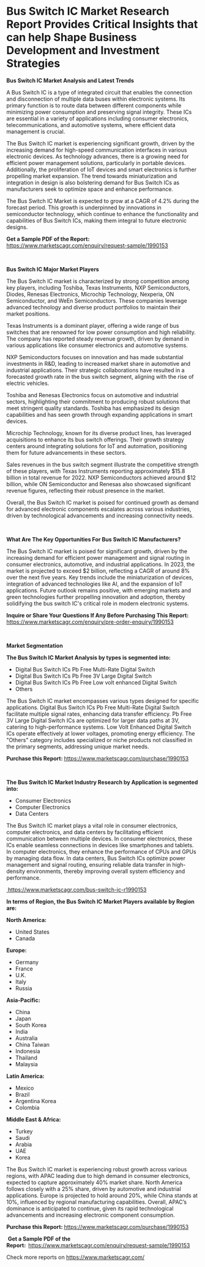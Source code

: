 <p><h1>Bus Switch IC Market Research Report Provides Critical Insights that can help Shape Business Development and Investment Strategies</h1></p><p><strong>Bus Switch IC Market Analysis and Latest Trends</strong></p>
<p><p>A Bus Switch IC is a type of integrated circuit that enables the connection and disconnection of multiple data buses within electronic systems. Its primary function is to route data between different components while minimizing power consumption and preserving signal integrity. These ICs are essential in a variety of applications including consumer electronics, telecommunications, and automotive systems, where efficient data management is crucial.</p><p>The Bus Switch IC market is experiencing significant growth, driven by the increasing demand for high-speed communication interfaces in various electronic devices. As technology advances, there is a growing need for efficient power management solutions, particularly in portable devices. Additionally, the proliferation of IoT devices and smart electronics is further propelling market expansion. The trend towards miniaturization and integration in design is also bolstering demand for Bus Switch ICs as manufacturers seek to optimize space and enhance performance.</p><p>The Bus Switch IC Market is expected to grow at a CAGR of 4.2% during the forecast period. This growth is underpinned by innovations in semiconductor technology, which continue to enhance the functionality and capabilities of Bus Switch ICs, making them integral to future electronic designs.</p></p>
<p><strong>Get a Sample PDF of the Report:&nbsp;</strong> <a href="https://www.marketscagr.com/enquiry/request-sample/1990153?utm_campaign=2265&utm_medium=2&utm_source=Github&utm_content=ia&utm_term=11022025&utm_id=bus-switch-ic">https://www.marketscagr.com/enquiry/request-sample/1990153</a></p>
<p>&nbsp;</p>
<p><strong>Bus Switch IC Major Market Players</strong></p>
<p><p>The Bus Switch IC market is characterized by strong competition among key players, including Toshiba, Texas Instruments, NXP Semiconductors, Diodes, Renesas Electronics, Microchip Technology, Nexperia, ON Semiconductor, and WeEn Semiconductors. These companies leverage advanced technology and diverse product portfolios to maintain their market positions.</p><p>Texas Instruments is a dominant player, offering a wide range of bus switches that are renowned for low power consumption and high reliability. The company has reported steady revenue growth, driven by demand in various applications like consumer electronics and automotive systems.</p><p>NXP Semiconductors focuses on innovation and has made substantial investments in R&D, leading to increased market share in automotive and industrial applications. Their strategic collaborations have resulted in a forecasted growth rate in the bus switch segment, aligning with the rise of electric vehicles.</p><p>Toshiba and Renesas Electronics focus on automotive and industrial sectors, highlighting their commitment to producing robust solutions that meet stringent quality standards. Toshiba has emphasized its design capabilities and has seen growth through expanding applications in smart devices.</p><p>Microchip Technology, known for its diverse product lines, has leveraged acquisitions to enhance its bus switch offerings. Their growth strategy centers around integrating solutions for IoT and automation, positioning them for future advancements in these sectors.</p><p>Sales revenues in the bus switch segment illustrate the competitive strength of these players, with Texas Instruments reporting approximately $15.8 billion in total revenue for 2022. NXP Semiconductors achieved around $12 billion, while ON Semiconductor and Renesas also showcased significant revenue figures, reflecting their robust presence in the market.</p><p>Overall, the Bus Switch IC market is poised for continued growth as demand for advanced electronic components escalates across various industries, driven by technological advancements and increasing connectivity needs.</p></p>
<p>&nbsp;</p>
<p><strong>What Are The Key Opportunities For Bus Switch IC Manufacturers?</strong></p>
<p><p>The Bus Switch IC market is poised for significant growth, driven by the increasing demand for efficient power management and signal routing in consumer electronics, automotive, and industrial applications. In 2023, the market is projected to exceed $2 billion, reflecting a CAGR of around 8% over the next five years. Key trends include the miniaturization of devices, integration of advanced technologies like AI, and the expansion of IoT applications. Future outlook remains positive, with emerging markets and green technologies further propelling innovation and adoption, thereby solidifying the bus switch IC's critical role in modern electronic systems.</p></p>
<p><strong>Inquire or Share Your Questions If Any Before Purchasing This Report:</strong> <a href="https://www.marketscagr.com/enquiry/pre-order-enquiry/1990153?utm_campaign=2265&utm_medium=2&utm_source=Github&utm_content=ia&utm_term=11022025&utm_id=bus-switch-ic">https://www.marketscagr.com/enquiry/pre-order-enquiry/1990153</a></p>
<p>&nbsp;</p>
<p><strong>Market Segmentation</strong></p>
<p><strong>The Bus Switch IC Market Analysis by types is segmented into:</strong></p>
<p><ul><li>Digital Bus Switch ICs Pb Free Multi-Rate Digital Switch</li><li>Digital Bus Switch ICs Pb Free 3V Large Digital Switch</li><li>Digital Bus Switch ICs Pb Free Low volt enhanced Digital Switch</li><li>Others</li></ul></p>
<p><p>The Bus Switch IC market encompasses various types designed for specific applications. Digital Bus Switch ICs Pb Free Multi-Rate Digital Switch facilitate multiple signal rates, enhancing data transfer efficiency. Pb Free 3V Large Digital Switch ICs are optimized for larger data paths at 3V, catering to high-performance systems. Low Volt Enhanced Digital Switch ICs operate effectively at lower voltages, promoting energy efficiency. The "Others" category includes specialized or niche products not classified in the primary segments, addressing unique market needs.</p></p>
<p><strong>Purchase this Report:&nbsp;</strong><a href="https://www.marketscagr.com/purchase/1990153?utm_campaign=2265&utm_medium=2&utm_source=Github&utm_content=ia&utm_term=11022025&utm_id=bus-switch-ic">https://www.marketscagr.com/purchase/1990153</a></p>
<p>&nbsp;</p>
<p><strong>The Bus Switch IC Market Industry Research by Application is segmented into:</strong></p>
<p><ul><li>Consumer Electronics</li><li>Computer Electronics</li><li>Data Centers</li></ul></p>
<p><p>The Bus Switch IC market plays a vital role in consumer electronics, computer electronics, and data centers by facilitating efficient communication between multiple devices. In consumer electronics, these ICs enable seamless connections in devices like smartphones and tablets. In computer electronics, they enhance the performance of CPUs and GPUs by managing data flow. In data centers, Bus Switch ICs optimize power management and signal routing, ensuring reliable data transfer in high-density environments, thereby improving overall system efficiency and performance.</p></p>
<p><a href="https://www.marketscagr.com/bus-switch-ic-r1990153?utm_campaign=2265&utm_medium=2&utm_source=Github&utm_content=ia&utm_term=11022025&utm_id=bus-switch-ic">&nbsp;https://www.marketscagr.com/bus-switch-ic-r1990153</a></p>
<p><strong>In terms of Region, the Bus Switch IC Market Players available by Region are:</strong></p>
<p>
    <p> <strong> North America: </strong>
        <ul>
            <li>United States</li>
            <li>Canada</li>
        </ul>
        </p> 
    <p> <strong> Europe: </strong>
        <ul>
            <li>Germany</li>
            <li>France</li>
            <li>U.K.</li>
            <li>Italy</li>
            <li>Russia</li>
        </ul>
        </p> 
    <p> <strong> Asia-Pacific: </strong>
        <ul>
            <li>China</li>
            <li>Japan</li>
            <li>South Korea</li>
            <li>India</li>
            <li>Australia</li>
            <li>China Taiwan</li>
            <li>Indonesia</li>
            <li>Thailand</li>
            <li>Malaysia</li>
        </ul>
        </p> 
    <p> <strong> Latin America: </strong>
        <ul>
            <li>Mexico</li>
            <li>Brazil</li>
            <li>Argentina Korea</li>
            <li>Colombia</li>
        </ul>
        </p> 
    <p> <strong> Middle East & Africa: </strong>
        <ul>
            <li>Turkey</li>
            <li>Saudi</li>
            <li>Arabia</li>
            <li>UAE</li>
            <li>Korea</li>
        </ul>
    </p>
    </p>
<p><p>The Bus Switch IC market is experiencing robust growth across various regions, with APAC leading due to high demand in consumer electronics, expected to capture approximately 40% market share. North America follows closely with a 25% share, driven by automotive and industrial applications. Europe is projected to hold around 20%, while China stands at 10%, influenced by regional manufacturing capabilities. Overall, APAC’s dominance is anticipated to continue, given its rapid technological advancements and increasing electronic component consumption.</p></p>
<p><strong>Purchase this Report: </strong><a href="https://www.marketscagr.com/purchase/1990153?utm_campaign=2265&utm_medium=2&utm_source=Github&utm_content=ia&utm_term=11022025&utm_id=bus-switch-ic">https://www.marketscagr.com/purchase/1990153</a></p>
<p>&nbsp;<strong>Get a Sample PDF of the Report:&nbsp;&nbsp;</strong><a href="https://www.marketscagr.com/enquiry/request-sample/1990153?utm_campaign=2265&utm_medium=2&utm_source=Github&utm_content=ia&utm_term=11022025&utm_id=bus-switch-ic">https://www.marketscagr.com/enquiry/request-sample/1990153</a></p>
<p><strong></strong></p>
<p>Check more reports on <a href="https://www.marketscagr.com/?utm_campaign=2265&utm_medium=2&utm_source=Github&utm_content=ia&utm_term=11022025&utm_id=bus-switch-ic">https://www.marketscagr.com/</a></p>
